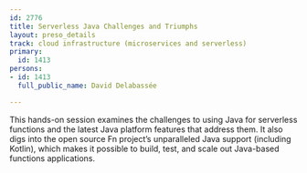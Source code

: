 ```yaml
---
id: 2776
title: Serverless Java Challenges and Triumphs
layout: preso_details
track: cloud infrastructure (microservices and serverless)
primary:
  id: 1413
persons:
- id: 1413
  full_public_name: David Delabassée

---
```

This hands-on session examines the challenges to using Java for serverless functions and the latest Java platform features that address them. It also digs into the open source Fn project’s unparalleled Java support (including Kotlin), which makes it possible to build, test, and scale out Java-based functions applications.